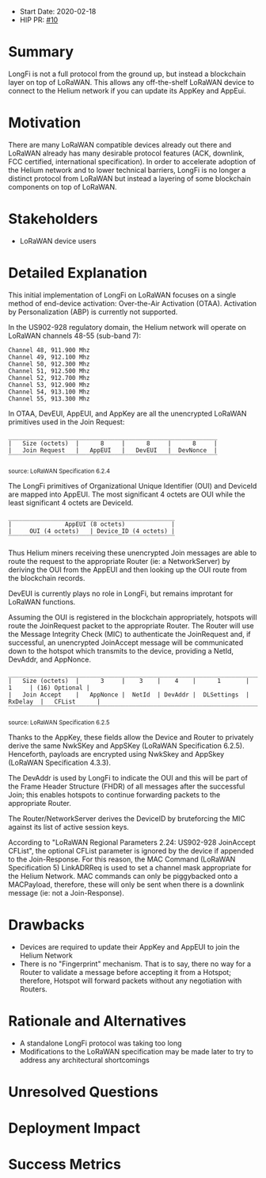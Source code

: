 - Start Date: 2020-02-18
- HIP PR: [#10](https://github.com/helium/HIP/pull/10)

# Summary
[summary]: #summary

LongFi is not a full protocol from the ground up, but instead a blockchain
layer on top of LoRaWAN. This allows any off-the-shelf LoRaWAN device to
connect to the Helium network if you can update its AppKey and AppEui.

# Motivation
[motivation]: #motivation

There are many LoRaWAN compatible devices already out there and LoRaWAN already
has many desirable protocol features (ACK, downlink, FCC certified,
international specification). In order to accelerate adoption of the Helium
network and to lower technical barriers, LongFi is no longer a distinct
protocol from LoRaWAN but instead a layering of some blockchain components on
top of LoRaWAN. 


# Stakeholders
[stakeholders]: #stakeholders

* LoRaWAN device users

# Detailed Explanation
[detailed-explanation]: #detailed-explanation

This initial implementation of LongFi on LoRaWAN focuses on a single method of
end-device activation: Over-the-Air Activation (OTAA). Activation by
Personalization (ABP) is currently not supported.

In the US902-928 regulatory domain, the Helium network will operate on LoRaWAN
channels 48-55 (sub-band 7):
```
Channel 48, 911.900 Mhz
Channel 49, 912.100 Mhz
Channel 50, 912.300 Mhz
Channel 51, 912.500 Mhz
Channel 52, 912.700 Mhz
Channel 53, 912.900 Mhz
Channel 54, 913.100 Mhz
Channel 55, 913.300 Mhz
```

In OTAA, DevEUI, AppEUI, and AppKey are all the unencrypted LoRaWAN primitives
used in the Join Request:

```
___________________________________________________________
|   Size (octets)  |      8     |      8     |      8     |
|   Join Request   |   AppEUI   |   DevEUI   |  DevNonce  |
‾‾‾‾‾‾‾‾‾‾‾‾‾‾‾‾‾‾‾‾‾‾‾‾‾‾‾‾‾‾‾‾‾‾‾‾‾‾‾‾‾‾‾‾‾‾‾‾‾‾‾‾‾‾‾‾‾‾‾
```
<sub>source: LoRaWAN Specification 6.2.4</sub>

The LongFi primitives of Organizational Unique Identifier (OUI) and DeviceId
are mapped into AppEUI. The most significant 4 octets are OUI while the least
significant 4 octets are DeviceId.

```
_______________________________________________
|               AppEUI (8 octets)             |
|     OUI (4 octets)   | Device_ID (4 octets) |
‾‾‾‾‾‾‾‾‾‾‾‾‾‾‾‾‾‾‾‾‾‾‾‾‾‾‾‾‾‾‾‾‾‾‾‾‾‾‾‾‾‾‾‾‾‾‾
```

Thus Helium miners receiving these unencrypted Join messages are able to route
the request to the appropriate Router (ie: a NetworkServer) by deriving the OUI
from the AppEUI and then looking up the OUI route from the blockchain records.

DevEUI is currently plays no role in LongFi, but remains improtant for LoRaWAN
functions.

Assuming the OUI is registered in the blockchain appropriately, hotspots will
route the JoinRequest packet to the appropriate Router. The Router will use
the Message Integrity Check (MIC) to authenticate the JoinRequest and, if
successful, an unencrypted JoinAccept message will be communicated down to the
hotspot which transmits to the device, providing a NetId, DevAddr, and AppNonce. 

```
_______________________________________________________________________________________________
|   Size (octets)  |      3     |    3    |    4    |      1       |    1     | (16) Optional |
|   Join Accept    |   AppNonce |  NetId  | DevAddr |  DLSettings  | RxDelay  |   CFList      |
‾‾‾‾‾‾‾‾‾‾‾‾‾‾‾‾‾‾‾‾‾‾‾‾‾‾‾‾‾‾‾‾‾‾‾‾‾‾‾‾‾‾‾‾‾‾‾‾‾‾‾‾‾‾‾‾‾‾‾‾‾‾‾‾‾‾‾‾‾‾‾‾‾‾‾‾‾‾‾‾‾‾‾‾‾‾‾‾‾‾‾‾‾‾‾
```
<sub>source: LoRaWAN Specification 6.2.5</sub>

Thanks to the AppKey, these fields allow the Device and Router to privately
derive the same NwkSKey and AppSKey (LoRaWAN Specification 6.2.5). Henceforth,
payloads are encrypted using NwkSkey and AppSkey (LoRaWAN Specification 4.3.3).

The DevAddr is used by LongFi to indicate the OUI and this will be part of the
Frame Header Structure (FHDR) of all messages after the successful Join; this
enables hotspots to continue forwarding packets to the appropriate Router.

The Router/NetworkServer derives the DeviceID by bruteforcing the MIC against
its list of active session keys.

According to "LoRaWAN Regional Parameters 2.24: US902-928 JoinAccept CFList",
the optional CFList parameter is ignored by the device if appended to the
Join-Response. For this reason, the MAC Command (LoRaWAN Specification 5)
LinkADRReq is used to set a channel mask appropriate for the Helium Network.
MAC commands can only be piggybacked onto a MACPayload, therefore, these will
only be sent when there is a downlink message (ie: not a Join-Response).

# Drawbacks
[drawbacks]: #drawbacks

- Devices are required to update their AppKey and AppEUI to join the Helium
Network
- There is no "Fingerprint" mechanism. That is to say, there no way for a
Router to validate a message before accepting it from a Hotspot; therefore,
Hotspot will forward packets without any negotiation with Routers.

# Rationale and Alternatives
[alternatives]: #rationale-and-alternatives

- A standalone LongFi protocol was taking too long
- Modifications to the LoRaWAN specification may be made later to try to
address any architectural shortcomings

# Unresolved Questions
[unresolved]: #unresolved-questions


# Deployment Impact
[deployment-impact]: #deployment-impact


# Success Metrics
[success-metrics]: #success-metrics
